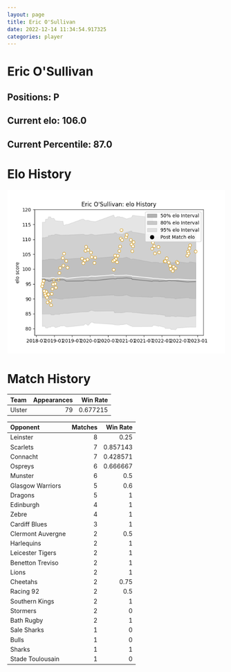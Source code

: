 ```yaml
---  
layout: page  
title: Eric O'Sullivan  
date: 2022-12-14 11:34:54.917325  
categories: player  
---
```

# Eric O'Sullivan

## Positions: P

## Current elo: 106.0

## Current Percentile: 87.0

# Elo History


![elo history](history_EricO'Sullivan.png)
# Match History


| Team   |   Appearances |   Win Rate |
|:-------|--------------:|-----------:|
| Ulster |            79 |   0.677215 |

| Opponent          |   Matches |   Win Rate |
|:------------------|----------:|-----------:|
| Leinster          |         8 |   0.25     |
| Scarlets          |         7 |   0.857143 |
| Connacht          |         7 |   0.428571 |
| Ospreys           |         6 |   0.666667 |
| Munster           |         6 |   0.5      |
| Glasgow Warriors  |         5 |   0.6      |
| Dragons           |         5 |   1        |
| Edinburgh         |         4 |   1        |
| Zebre             |         4 |   1        |
| Cardiff Blues     |         3 |   1        |
| Clermont Auvergne |         2 |   0.5      |
| Harlequins        |         2 |   1        |
| Leicester Tigers  |         2 |   1        |
| Benetton Treviso  |         2 |   1        |
| Lions             |         2 |   1        |
| Cheetahs          |         2 |   0.75     |
| Racing 92         |         2 |   0.5      |
| Southern Kings    |         2 |   1        |
| Stormers          |         2 |   0        |
| Bath Rugby        |         2 |   1        |
| Sale Sharks       |         1 |   0        |
| Bulls             |         1 |   0        |
| Sharks            |         1 |   1        |
| Stade Toulousain  |         1 |   0        |